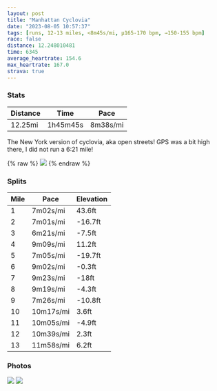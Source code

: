 ```yaml
---
layout: post
title: "Manhattan Cyclovia"
date: "2023-08-05 10:57:37"
tags: [runs, 12-13 miles, <8m45s/mi, μ165-170 bpm, →150-155 bpm]
race: false
distance: 12.248010481
time: 6345
average_heartrate: 154.6
max_heartrate: 167.0
strava: true
---
```


### Stats

| Distance | Time | Pace |
|----------|------|------|
|12.25mi|1h45m45s|8m38s/mi|

The New York version of cyclovia, aka open streets! GPS was a bit high there, I did not run a 6:21 mile!

{% raw %}
<img src='https://maps.googleapis.com/maps/api/staticmap?maptype=roadmap&path=enc:_gwwFpgsbMnAnBnDmAJk@D{EZUAqB~C{@K@R}@jAa@f@eBb@e@Ly@Ug@PeD`@kCc@Dv@m@IcAb@aABq@\gAV[Hq@^o@S}@x@oC?OIDlAcA`AkB`CwF?QODzAoEUJb@JGb@Wk@F_@hAuAfAsCJg@i@eAwAGWZWIt@cE~A_DJe@Ee@JOaBN_@m@sAc@s@m@OuAwAQ{@{@kCWKsA}OuRhCaDmDvGVS_@Xo@TMUmAIeGbB?Sl@Gw@mHhAuDSKmAf@cADaAgImDc@_Bu@iA^oAI_Bl@}F`Ac@m@kAAe@sEw@q@G_A{DoAQu@jA`@h@KSBZFETVJlAIrAlA^h@Bd@dDn@Jr@ZEGp@|@FA^jA_@dC[\LFZj@E@|@I@|@j@n@~@`GBPp@p@PfApB^PGhApGL~@x@Jx@KbBxAnAnAXY`B~HtIEh@J`@fCpBlAx@h@FvCs@Fb@xAoA|@YlCv@t@l@B\v@d@zA`ClBjBt@nCBQp@dAK`ARr@lF?VBNh@|BMNnA|Ax@UtAhBl@^bArB^Fd@n@PlDd@|B`Bh@SWa@c@Zn@nAvCfAjA`AfC`AJXhB^pAfBx@I|@h@BVf@@v@h@jBlBxAd@Xt@nBdBt@jArDdCp@P|AMnNd@vBt@OS]NVNlCRdDx@vCzDxB~ArAfBtHtGrC~A|Bn@x@bAf@rAz@x@rA`@p@x@lBfAhG~AjAt@jCjD|DfDvCfAzAtBd@VaASz@`@SEnBdB~@rAj@T^p@nARzAlA^tAlFzBnGj@?f@x@x@\vAA`@f@p@Pb@?Vx@AdAj@rAlCZLtDa@zAkBx@QfAeDR@`AnAdBz@Jb@z@Wr@mAp@Wf@m@lC_AhAy@rByC`ALf@n@v@JrGrXd@h@r@DfC`AvDhFt@nDf@`F^bC_@|Ae@d@[fAmATC~DcA~BcBj@yB[{AFmAv@S~AD~C_AdCmC[yAm@mDWwEaCmGeA}Bq@q@o@}@B{Eu@{@RoA[_Bq@O{Bo@s@_AAaBh@qCWoAl@iFeAiAe@aEUwB@wFy@z@ANDeDWoBXsGeBqF{@}CMaNiBeJa@{Dk@uNY}JmAiBNeDa@{Qa@mCm@{CGcDiAiBkA}Ce@MQJsAoBsAWy@wBgANoAb@a@&key=AIzaSyC1MId7bFpkLXNAaYhBSTb8jLyiSqzbDtM&size=800x800&markers=color:yellow|label:S|40.75648,-73.99561&markers=color:green|label:F|40.74247000000006,-74.00712000000007'>
{% endraw %}

### Splits

| Mile | Pace | Elevation |
|------|------|-----------|
|1|7m02s/mi|43.6ft|
|2|7m01s/mi|-16.7ft|
|3|6m21s/mi|-7.5ft|
|4|9m09s/mi|11.2ft|
|5|7m05s/mi|-19.7ft|
|6|9m02s/mi|-0.3ft|
|7|9m23s/mi|-18ft|
|8|9m19s/mi|-4.3ft|
|9|7m26s/mi|-10.8ft|
|10|10m17s/mi|3.6ft|
|11|10m05s/mi|-4.9ft|
|12|10m39s/mi|2.3ft|
|13|11m58s/mi|6.2ft|

### Photos
<img src='https://dgtzuqphqg23d.cloudfront.net/RkKlGGm2R_2nmsL2_tJ5BSiEYIilg8G4NEFgHpqEevo-576x768.jpg'>

<img src='https://dgtzuqphqg23d.cloudfront.net/anqhC2_dBokJcfF8KEd37njgXYJiExaFQm0rkugNMpU-576x768.jpg'>
